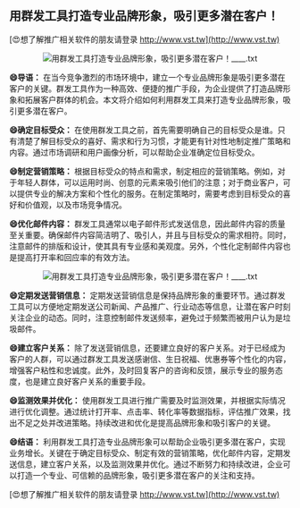 ## **用群发工具打造专业品牌形象，吸引更多潜在客户！**

[😍想了解推广相关软件的朋友请登录 http://www.vst.tw](http://www.vst.tw)

 <center><img src="https://vst.tw/MP4/tuiguang/png/0.png" alt="用群发工具打造专业品牌形象，吸引更多潜在客户！____.txt"></center>

**😄导语：**
在当今竞争激烈的市场环境中，建立一个专业品牌形象是吸引更多潜在客户的关键。群发工具作为一种高效、便捷的推广手段，为企业提供了打造品牌形象和拓展客户群体的机会。本文将介绍如何利用群发工具来打造专业品牌形象，吸引更多潜在客户。

**😄确定目标受众：**
在使用群发工具之前，首先需要明确自己的目标受众是谁。只有清楚了解目标受众的喜好、需求和行为习惯，才能更有针对性地制定推广策略和内容。通过市场调研和用户画像分析，可以帮助企业准确定位目标受众。

**😄制定营销策略：**
根据目标受众的特点和需求，制定相应的营销策略。例如，对于年轻人群体，可以运用时尚、创意的元素来吸引他们的注意；对于商业客户，可以提供专业的解决方案和个性化的服务。在制定策略时，需要考虑到目标受众的喜好和价值观，以及市场竞争情况。

**😄优化邮件内容：**
群发工具通常以电子邮件形式发送信息，因此邮件内容的质量至关重要。确保邮件内容简洁明了、吸引人，并且与目标受众的需求相符。同时，注意邮件的排版和设计，使其具有专业感和美观度。另外，个性化定制邮件内容也是提高打开率和回应率的有效方法。

 <center><img src="https://vst.tw/MP4/tuiguang/png/4.png" alt="用群发工具打造专业品牌形象，吸引更多潜在客户！____.txt"></center>

**😄定期发送营销信息：**
定期发送营销信息是保持品牌形象的重要环节。通过群发工具可以方便地定期发送公司新闻、产品推广、行业动态等信息，让潜在客户时刻关注企业的动态。同时，注意控制邮件发送频率，避免过于频繁而被用户认为是垃圾邮件。

**😄建立客户关系：**
除了发送营销信息，还要建立良好的客户关系。对于已经成为客户的人群，可以通过群发工具发送感谢信、生日祝福、优惠券等个性化的内容，增强客户粘性和忠诚度。此外，及时回复客户的咨询和反馈，展示专业的服务态度，也是建立良好客户关系的重要手段。

**😄监测效果并优化：**
使用群发工具进行推广需要及时监测效果，并根据实际情况进行优化调整。通过统计打开率、点击率、转化率等数据指标，评估推广效果，找出不足之处并改进策略。持续改进和优化是提高品牌形象和吸引客户的关键。

**😄结语：**
利用群发工具打造专业品牌形象可以帮助企业吸引更多潜在客户，实现业务增长。关键在于确定目标受众、制定有效的营销策略，优化邮件内容，定期发送信息，建立客户关系，以及监测效果并优化。通过不断努力和持续改进，企业可以打造一个专业、可信赖的品牌形象，吸引更多潜在客户的关注和支持。

[😍想了解推广相关软件的朋友请登录 http://www.vst.tw](http://www.vst.tw)



